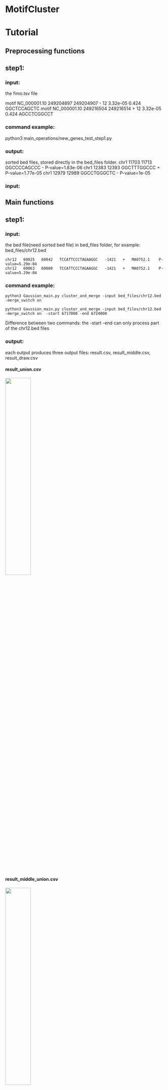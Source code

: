 
# MotifCluster
# Tutorial
## Preprocessing functions
## step1:
### input:
the fimo.tsv file

motif		NC_000001.10	249204897	249204907	-	12	3.32e-05	0.424	GGCTCCAGCTC
motif		NC_000001.10	249216504	249216514	+	12	3.32e-05	0.424	AGCCTCGGCCT
### command example:
python3 main_operations/new_genes_test_step1.py
### output: 
sorted bed files, stored directly in the bed_files folder.
chr1	11703	11713	GGCCCCAGCCC		-		P-value=1.83e-06
chr1	12383	12393	GGCTTTGGCCC		+		P-value=1.77e-05
chr1	12979	12989	GGCCTGGGCTC		-		P-value=1e-05

### input:
## Main functions
## step1:
### input:
the bed file(need sorted bed file) in bed_files folder, for example: bed_files/chr12.bed  

    chr12	60025	60042	TCCATTCCCTAGAAGGC	-1421	+	MA0752.1	P-value=5.29e-04  
    chr12	60063	60080	TCCATTCCCTAGAAGGC	-1421	+	MA0752.1	P-value=5.29e-04  
### command example:
    python3 Gaussion_main.py cluster_and_merge -input bed_files/chr12.bed -merge_switch on  

    python3 Gaussion_main.py cluster_and_merge -input bed_files/chr12.bed -merge_switch on  -start 6717000 -end 6724000 
Difference between two commands: the -start -end can only process part of the chr12.bed files
### output:       
each output produces three output files: result.csv,  result_middle.csv, result_draw.csv      
#### result_union.csv    
<img src="https://user-images.githubusercontent.com/94155451/197208679-74be634f-5a80-46e6-a7c3-a0cbd648ce14.png" width=40% height=40%>  <br>
#### result_middle_union.csv    
<img src="https://user-images.githubusercontent.com/94155451/197209239-508e452d-4e9a-42ab-be86-8347005ef6c1.png" width=40% height=40%>  <br>
#### result_draw_union.csv  
<img src="https://user-images.githubusercontent.com/94155451/197209514-eb137d8a-7659-4c08-9d22-cd6398b332c3.png" width=120% height=120%>    

## step2:
### input:
the bed file in bed_files folder, for example: bed_files/chr12.bed  
and result.csv and result_middle.csv produced by step1
### command example:
        python3 Gaussion_main.py calculate_score -input0 bed_files/chr12.bed -input1 result.csv -input2 result_middle.csv -debug True
### output:       
each output produces two output files: result_score.csv,  result_cluster_weight.csv    
* notice: result_score.csv is the final file 
#### example: result_score.csv 
<img src="https://user-images.githubusercontent.com/94155451/197212803-ff87d228-dc2e-4a80-a664-e11ab749f87f.png" width=80% height=80%>  <br>
#### example: result_cluster_weight.csv    
<img src="https://user-images.githubusercontent.com/94155451/197209239-508e452d-4e9a-42ab-be86-8347005ef6c1.png" width=40% height=40%>  <br>
## drawing functions
## function1:
### description:
* This function can draw the process of cluster distribution with weights in this area
### input:
a result_draw file
### command example:
    python3 Gaussion_main.py draw -input new_files/new_csv_files/result_draw.csv -start 6717000  -end 6724000
### output:       
drawing.pdf  
## function2:
### description:
* This function can draw the top 100 score ranking between those two csv files.
### input:
two result_score files
### command example:
    python3 Gaussion_main.py draw_rank -input1 new_files/new_csv_files/result_score_chr12.csv -input2 new_files/new_csv_files/result_score_chr12_noise.csv
### output:       
normal_vs_noise_rank.pdf  
## function3:
### description:
* This function can draw in top 100 score ranking clusters, each cluster's the relationship between score and cluster size. 
### input:
a result_score file
### command example:
    python3 Gaussion_main.py draw_score_size -input new_files/new_csv_files/result_score.csv
### output:       
score_size.pdf 
## function4:
### description:
* This function can draw the number of the clusters in each class.
### input:
a result_cluster_weight.csv file
### command example:
    python3 Gaussion_main.py draw_cluster_weight -input new_files/new_csv_files/result_cluster_weightcsv
### output:       
png file
## function5:
### description:
* This function can draw the GMM distribution of each class.
### input:
built in the program
### command example:
    python3 Gaussion_main.py draw_GMM
### output:       
png file

## Other useful tools
## function1:
### description:
* This function can copy start line to end line from the original file to a new file
### input:
bed files in bed_files folder
### command example:
    python3 Gaussion_main.py cutting_file -input bed_files/chr12.bed -start 0 -end 1000 -output output.bed
### output:       
output.bed

## Tools for other methods
### Method 1:  single DBSCAN
### description:
* This function can run the single DBSCAN result
### input:
the bed file in bed_files folder, for example: bed_files/chr12.bed  
### command example:
    python3 Gaussion_main.py cluster_and_merge_simple_dbscan -input bed_files/chr12.bed -start 6717000 -end 6724000 
the optional parameters: the -start -end can only process part of the chr12.bed files,  
if not put this optional parameters, then the whole bed file will be processed
### output:       
each output produces three output files: result.csv,  result_middle.csv, result_draw.csv  
then use the main functions step 2 command can produce the final score result
### Method 2:  only union without merge and also no weight information used
### description:
* This function can run only union without merge and also no weight information used
### input:
the bed file in bed_files folder, for example: bed_files/chr12.bed  
### command example:
    python3 Gaussion_main.py cluster_and_merge_simple_dbscan -merge_switch close -weight-switch close -input bed_files/chr12.bed -start 6717000 -end 6724000 
the optional parameters: the -start -end can only process part of the chr12.bed files,  
if not put this optional parameters, then the whole bed file will be processed
### output:       
each output produces three output files: result.csv,  result_middle.csv, result_draw.csv  
then use the main functions step 2 command can produce the final score result
### Method 3:  union without merge clusters and with using weight information
### description:
* This function can run union without merge clusters and with using weight information
### input:
bed files in bed_files folder
### command example:
    python3 Gaussion_main.py cluster_and_merge_simple_dbscan -merge_switch close -weight-switch open -input bed_files/chr12.bed -start 6717000 -end 6724000 
    the optional parameters: the -start -end can only process part of the chr12.bed files,  
if not put this optional parameters, then the whole bed file will be processed
### output:       
each output produces three output files: result.csv,  result_middle.csv, result_draw.csv  
then use the main functions step 2 command can produce the final score result







